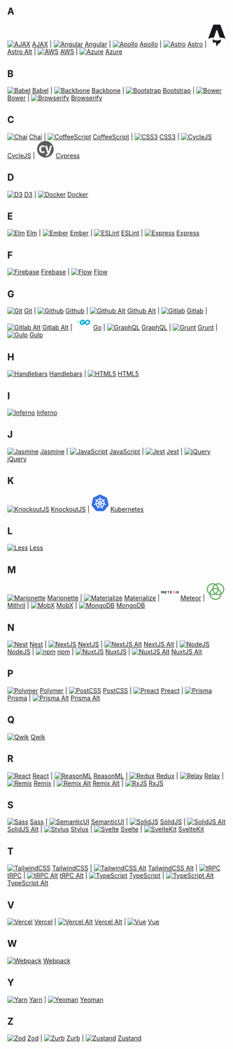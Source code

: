 ## A

<a href="https://raw.githubusercontent.com/prplx/svg-logos/master/svg/AJAX.svg"><img src="svg/AJAX.svg" alt="AJAX" width="40px" /></a> [AJAX](https://raw.githubusercontent.com/prplx/svg-logos/master/svg/AJAX.svg) | <a href="https://raw.githubusercontent.com/prplx/svg-logos/master/svg/Angular.svg"><img src="svg/Angular.svg" alt="Angular" width="40px" /></a> [Angular](https://raw.githubusercontent.com/prplx/svg-logos/master/svg/Angular.svg) | <a href="https://raw.githubusercontent.com/prplx/svg-logos/master/svg/Apollo.svg"><img src="svg/Apollo.svg" alt="Apollo" width="40px" /></a> [Apollo](https://raw.githubusercontent.com/prplx/svg-logos/master/svg/Apollo.svg) | <a href="https://raw.githubusercontent.com/prplx/svg-logos/master/svg/Astro.svg"><img src="svg/Astro.svg" alt="Astro" width="40px" /></a> [Astro](https://raw.githubusercontent.com/prplx/svg-logos/master/svg/Astro.svg) | <a href="https://raw.githubusercontent.com/prplx/svg-logos/master/svg/Astro-Alt.svg"><img src="svg/Astro-Alt.svg" alt="Astro Alt" width="40px" /></a> [Astro Alt](https://raw.githubusercontent.com/prplx/svg-logos/master/svg/Astro-Alt.svg) | <a href="https://raw.githubusercontent.com/prplx/svg-logos/master/svg/AWS.svg"><img src="svg/AWS.svg" alt="AWS" width="40px" /></a> [AWS](https://raw.githubusercontent.com/prplx/svg-logos/master/svg/AWS.svg) | <a href="https://raw.githubusercontent.com/prplx/svg-logos/master/svg/Azure.svg"><img src="svg/Azure.svg" alt="Azure" width="40px" /></a> [Azure](https://raw.githubusercontent.com/prplx/svg-logos/master/svg/Azure.svg)

## B

<a href="https://raw.githubusercontent.com/prplx/svg-logos/master/svg/Babel.svg"><img src="svg/Babel.svg" alt="Babel" width="40px" /></a> [Babel](https://raw.githubusercontent.com/prplx/svg-logos/master/svg/Babel.svg) | <a href="https://raw.githubusercontent.com/prplx/svg-logos/master/svg/Backbone.svg"><img src="svg/Backbone.svg" alt="Backbone" width="40px" /></a> [Backbone](https://raw.githubusercontent.com/prplx/svg-logos/master/svg/Backbone.svg) | <a href="https://raw.githubusercontent.com/prplx/svg-logos/master/svg/Bootstrap.svg"><img src="svg/Bootstrap.svg" alt="Bootstrap" width="40px" /></a> [Bootstrap](https://raw.githubusercontent.com/prplx/svg-logos/master/svg/Bootstrap.svg) | <a href="https://raw.githubusercontent.com/prplx/svg-logos/master/svg/Bower.svg"><img src="svg/Bower.svg" alt="Bower" width="40px" /></a> [Bower](https://raw.githubusercontent.com/prplx/svg-logos/master/svg/Bower.svg) | <a href="https://raw.githubusercontent.com/prplx/svg-logos/master/svg/Browserify.svg"><img src="svg/Browserify.svg" alt="Browserify" width="40px" /></a> [Browserify](https://raw.githubusercontent.com/prplx/svg-logos/master/svg/Browserify.svg)

## C

<a href="https://raw.githubusercontent.com/prplx/svg-logos/master/svg/Chai.svg"><img src="svg/Chai.svg" alt="Chai" width="40px" /></a> [Chai](https://raw.githubusercontent.com/prplx/svg-logos/master/svg/Chai.svg) | <a href="https://raw.githubusercontent.com/prplx/svg-logos/master/svg/CoffeeScript.svg"><img src="svg/CoffeeScript.svg" alt="CoffeeScript" width="40px" /></a> [CoffeeScript](https://raw.githubusercontent.com/prplx/svg-logos/master/svg/CoffeeScript.svg) | <a href="https://raw.githubusercontent.com/prplx/svg-logos/master/svg/CSS3.svg"><img src="svg/CSS3.svg" alt="CSS3" width="40px" /></a> [CSS3](https://raw.githubusercontent.com/prplx/svg-logos/master/svg/CSS3.svg) | <a href="https://raw.githubusercontent.com/prplx/svg-logos/master/svg/CycleJS.svg"><img src="svg/CycleJS.svg" alt="CycleJS" width="40px" /></a> [CycleJS](https://raw.githubusercontent.com/prplx/svg-logos/master/svg/CycleJS.svg) | <a href="https://raw.githubusercontent.com/prplx/svg-logos/master/svg/Cypress.svg"><img src="svg/Cypress.svg" alt="Cypress" width="40px" /></a> [Cypress](https://raw.githubusercontent.com/prplx/svg-logos/master/svg/Cypress.svg)

## D

<a href="https://raw.githubusercontent.com/prplx/svg-logos/master/svg/D3.svg"><img src="svg/D3.svg" alt="D3" width="40px" /></a> [D3](https://raw.githubusercontent.com/prplx/svg-logos/master/svg/D3.svg) | <a href="https://raw.githubusercontent.com/prplx/svg-logos/master/svg/Docker.svg"><img src="svg/Docker.svg" alt="Docker" width="40px" /></a> [Docker](https://raw.githubusercontent.com/prplx/svg-logos/master/svg/Docker.svg)

## E

<a href="https://raw.githubusercontent.com/prplx/svg-logos/master/svg/Elm.svg"><img src="svg/Elm.svg" alt="Elm" width="40px" /></a> [Elm](https://raw.githubusercontent.com/prplx/svg-logos/master/svg/Elm.svg) | <a href="https://raw.githubusercontent.com/prplx/svg-logos/master/svg/Ember.svg"><img src="svg/Ember.svg" alt="Ember" width="40px" /></a> [Ember](https://raw.githubusercontent.com/prplx/svg-logos/master/svg/Ember.svg) | <a href="https://raw.githubusercontent.com/prplx/svg-logos/master/svg/ESLint.svg"><img src="svg/ESLint.svg" alt="ESLint" width="40px" /></a> [ESLint](https://raw.githubusercontent.com/prplx/svg-logos/master/svg/ESLint.svg) | <a href="https://raw.githubusercontent.com/prplx/svg-logos/master/svg/Express.svg"><img src="svg/Express.svg" alt="Express" width="40px" /></a> [Express](https://raw.githubusercontent.com/prplx/svg-logos/master/svg/Express.svg)

## F

<a href="https://raw.githubusercontent.com/prplx/svg-logos/master/svg/Firebase.svg"><img src="svg/Firebase.svg" alt="Firebase" width="40px" /></a> [Firebase](https://raw.githubusercontent.com/prplx/svg-logos/master/svg/Firebase.svg) | <a href="https://raw.githubusercontent.com/prplx/svg-logos/master/svg/Flow.svg"><img src="svg/Flow.svg" alt="Flow" width="40px" /></a> [Flow](https://raw.githubusercontent.com/prplx/svg-logos/master/svg/Flow.svg)

## G

<a href="https://raw.githubusercontent.com/prplx/svg-logos/master/svg/Git.svg"><img src="svg/Git.svg" alt="Git" width="40px" /></a> [Git](https://raw.githubusercontent.com/prplx/svg-logos/master/svg/Git.svg) | <a href="https://raw.githubusercontent.com/prplx/svg-logos/master/svg/Github.svg"><img src="svg/Github.svg" alt="Github" width="40px" /></a> [Github](https://raw.githubusercontent.com/prplx/svg-logos/master/svg/Github.svg) | <a href="https://raw.githubusercontent.com/prplx/svg-logos/master/svg/Github-Alt.svg"><img src="svg/Github-Alt.svg" alt="Github Alt" width="40px" /></a> [Github Alt](https://raw.githubusercontent.com/prplx/svg-logos/master/svg/Github-Alt.svg) | <a href="https://raw.githubusercontent.com/prplx/svg-logos/master/svg/Gitlab.svg"><img src="svg/Gitlab.svg" alt="Gitlab" width="40px" /></a> [Gitlab](https://raw.githubusercontent.com/prplx/svg-logos/master/svg/Gitlab.svg) | <a href="https://raw.githubusercontent.com/prplx/svg-logos/master/svg/Gitlab-Alt.svg"><img src="svg/Gitlab-Alt.svg" alt="Gitlab Alt" width="40px" /></a> [Gitlab Alt](https://raw.githubusercontent.com/prplx/svg-logos/master/svg/Gitlab-Alt.svg) | <a href="https://raw.githubusercontent.com/prplx/svg-logos/master/svg/Go.svg"><img src="svg/Go.svg" alt="Go" width="40px" /></a> [Go](https://raw.githubusercontent.com/prplx/svg-logos/master/svg/Go.svg) | <a href="https://raw.githubusercontent.com/prplx/svg-logos/master/svg/GraphQL.svg"><img src="svg/GraphQL.svg" alt="GraphQL" width="40px" /></a> [GraphQL](https://raw.githubusercontent.com/prplx/svg-logos/master/svg/GraphQL.svg) | <a href="https://raw.githubusercontent.com/prplx/svg-logos/master/svg/Grunt.svg"><img src="svg/Grunt.svg" alt="Grunt" width="40px" /></a> [Grunt](https://raw.githubusercontent.com/prplx/svg-logos/master/svg/Grunt.svg) | <a href="https://raw.githubusercontent.com/prplx/svg-logos/master/svg/Gulp.svg"><img src="svg/Gulp.svg" alt="Gulp" width="40px" /></a> [Gulp](https://raw.githubusercontent.com/prplx/svg-logos/master/svg/Gulp.svg)

## H

<a href="https://raw.githubusercontent.com/prplx/svg-logos/master/svg/Handlebars.svg"><img src="svg/Handlebars.svg" alt="Handlebars" width="40px" /></a> [Handlebars](https://raw.githubusercontent.com/prplx/svg-logos/master/svg/Handlebars.svg) | <a href="https://raw.githubusercontent.com/prplx/svg-logos/master/svg/HTML5.svg"><img src="svg/HTML5.svg" alt="HTML5" width="40px" /></a> [HTML5](https://raw.githubusercontent.com/prplx/svg-logos/master/svg/HTML5.svg)

## I

<a href="https://raw.githubusercontent.com/prplx/svg-logos/master/svg/Inferno.svg"><img src="svg/Inferno.svg" alt="Inferno" width="40px" /></a> [Inferno](https://raw.githubusercontent.com/prplx/svg-logos/master/svg/Inferno.svg)

## J

<a href="https://raw.githubusercontent.com/prplx/svg-logos/master/svg/Jasmine.svg"><img src="svg/Jasmine.svg" alt="Jasmine" width="40px" /></a> [Jasmine](https://raw.githubusercontent.com/prplx/svg-logos/master/svg/Jasmine.svg) | <a href="https://raw.githubusercontent.com/prplx/svg-logos/master/svg/JavaScript.svg"><img src="svg/JavaScript.svg" alt="JavaScript" width="40px" /></a> [JavaScript](https://raw.githubusercontent.com/prplx/svg-logos/master/svg/JavaScript.svg) | <a href="https://raw.githubusercontent.com/prplx/svg-logos/master/svg/Jest.svg"><img src="svg/Jest.svg" alt="Jest" width="40px" /></a> [Jest](https://raw.githubusercontent.com/prplx/svg-logos/master/svg/Jest.svg) | <a href="https://raw.githubusercontent.com/prplx/svg-logos/master/svg/jQuery.svg"><img src="svg/jQuery.svg" alt="jQuery" width="40px" /></a> [jQuery](https://raw.githubusercontent.com/prplx/svg-logos/master/svg/jQuery.svg)

## K

<a href="https://raw.githubusercontent.com/prplx/svg-logos/master/svg/KnockoutJS.svg"><img src="svg/KnockoutJS.svg" alt="KnockoutJS" width="40px" /></a> [KnockoutJS](https://raw.githubusercontent.com/prplx/svg-logos/master/svg/KnockoutJS.svg) | <a href="https://raw.githubusercontent.com/prplx/svg-logos/master/svg/Kubernetes.svg"><img src="svg/Kubernetes.svg" alt="Kubernetes" width="40px" /></a> [Kubernetes](https://raw.githubusercontent.com/prplx/svg-logos/master/svg/Kubernetes.svg)

## L

<a href="https://raw.githubusercontent.com/prplx/svg-logos/master/svg/Less.svg"><img src="svg/Less.svg" alt="Less" width="40px" /></a> [Less](https://raw.githubusercontent.com/prplx/svg-logos/master/svg/Less.svg)

## M

<a href="https://raw.githubusercontent.com/prplx/svg-logos/master/svg/Marionette.svg"><img src="svg/Marionette.svg" alt="Marionette" width="40px" /></a> [Marionette](https://raw.githubusercontent.com/prplx/svg-logos/master/svg/Marionette.svg) | <a href="https://raw.githubusercontent.com/prplx/svg-logos/master/svg/Materialize.svg"><img src="svg/Materialize.svg" alt="Materialize" width="40px" /></a> [Materialize](https://raw.githubusercontent.com/prplx/svg-logos/master/svg/Materialize.svg) | <a href="https://raw.githubusercontent.com/prplx/svg-logos/master/svg/Meteor.svg"><img src="svg/Meteor.svg" alt="Meteor" width="40px" /></a> [Meteor](https://raw.githubusercontent.com/prplx/svg-logos/master/svg/Meteor.svg) | <a href="https://raw.githubusercontent.com/prplx/svg-logos/master/svg/Mithril.svg"><img src="svg/Mithril.svg" alt="Mithril" width="40px" /></a> [Mithril](https://raw.githubusercontent.com/prplx/svg-logos/master/svg/Mithril.svg) | <a href="https://raw.githubusercontent.com/prplx/svg-logos/master/svg/MobX.svg"><img src="svg/MobX.svg" alt="MobX" width="40px" /></a> [MobX](https://raw.githubusercontent.com/prplx/svg-logos/master/svg/MobX.svg) | <a href="https://raw.githubusercontent.com/prplx/svg-logos/master/svg/MongoDB.svg"><img src="svg/MongoDB.svg" alt="MongoDB" width="40px" /></a> [MongoDB](https://raw.githubusercontent.com/prplx/svg-logos/master/svg/MongoDB.svg)

## N

<a href="https://raw.githubusercontent.com/prplx/svg-logos/master/svg/Nest.svg"><img src="svg/Nest.svg" alt="Nest" width="40px" /></a> [Nest](https://raw.githubusercontent.com/prplx/svg-logos/master/svg/Nest.svg) | <a href="https://raw.githubusercontent.com/prplx/svg-logos/master/svg/NextJS.svg"><img src="svg/NextJS.svg" alt="NextJS" width="40px" /></a> [NextJS](https://raw.githubusercontent.com/prplx/svg-logos/master/svg/NextJS.svg) | <a href="https://raw.githubusercontent.com/prplx/svg-logos/master/svg/NextJS-Alt.svg"><img src="svg/NextJS-Alt.svg" alt="NextJS Alt" width="40px" /></a> [NextJS Alt](https://raw.githubusercontent.com/prplx/svg-logos/master/svg/NextJS-Alt.svg) | <a href="https://raw.githubusercontent.com/prplx/svg-logos/master/svg/NodeJS.svg"><img src="svg/NodeJS.svg" alt="NodeJS" width="40px" /></a> [NodeJS](https://raw.githubusercontent.com/prplx/svg-logos/master/svg/NodeJS.svg) | <a href="https://raw.githubusercontent.com/prplx/svg-logos/master/svg/npm.svg"><img src="svg/npm.svg" alt="npm" width="40px" /></a> [npm](https://raw.githubusercontent.com/prplx/svg-logos/master/svg/npm.svg) | <a href="https://raw.githubusercontent.com/prplx/svg-logos/master/svg/NuxtJS.svg"><img src="svg/NuxtJS.svg" alt="NuxtJS" width="40px" /></a> [NuxtJS](https://raw.githubusercontent.com/prplx/svg-logos/master/svg/NuxtJS.svg) | <a href="https://raw.githubusercontent.com/prplx/svg-logos/master/svg/NuxtJS-Alt.svg"><img src="svg/NuxtJS-Alt.svg" alt="NuxtJS Alt" width="40px" /></a> [NuxtJS Alt](https://raw.githubusercontent.com/prplx/svg-logos/master/svg/NuxtJS-Alt.svg)

## P

<a href="https://raw.githubusercontent.com/prplx/svg-logos/master/svg/Polymer.svg"><img src="svg/Polymer.svg" alt="Polymer" width="40px" /></a> [Polymer](https://raw.githubusercontent.com/prplx/svg-logos/master/svg/Polymer.svg) | <a href="https://raw.githubusercontent.com/prplx/svg-logos/master/svg/PostCSS.svg"><img src="svg/PostCSS.svg" alt="PostCSS" width="40px" /></a> [PostCSS](https://raw.githubusercontent.com/prplx/svg-logos/master/svg/PostCSS.svg) | <a href="https://raw.githubusercontent.com/prplx/svg-logos/master/svg/Preact.svg"><img src="svg/Preact.svg" alt="Preact" width="40px" /></a> [Preact](https://raw.githubusercontent.com/prplx/svg-logos/master/svg/Preact.svg) | <a href="https://raw.githubusercontent.com/prplx/svg-logos/master/svg/Prisma.svg"><img src="svg/Prisma.svg" alt="Prisma" width="40px" /></a> [Prisma](https://raw.githubusercontent.com/prplx/svg-logos/master/svg/Prisma.svg) | <a href="https://raw.githubusercontent.com/prplx/svg-logos/master/svg/Prisma-Alt.svg"><img src="svg/Prisma-Alt.svg" alt="Prisma Alt" width="40px" /></a> [Prisma Alt](https://raw.githubusercontent.com/prplx/svg-logos/master/svg/Prisma-Alt.svg)

## Q

<a href="https://raw.githubusercontent.com/prplx/svg-logos/master/svg/Qwik.svg"><img src="svg/Qwik.svg" alt="Qwik" width="40px" /></a> [Qwik](https://raw.githubusercontent.com/prplx/svg-logos/master/svg/Qwik.svg)

## R

<a href="https://raw.githubusercontent.com/prplx/svg-logos/master/svg/React.svg"><img src="svg/React.svg" alt="React" width="40px" /></a> [React](https://raw.githubusercontent.com/prplx/svg-logos/master/svg/React.svg) | <a href="https://raw.githubusercontent.com/prplx/svg-logos/master/svg/ReasonML.svg"><img src="svg/ReasonML.svg" alt="ReasonML" width="40px" /></a> [ReasonML](https://raw.githubusercontent.com/prplx/svg-logos/master/svg/ReasonML.svg) | <a href="https://raw.githubusercontent.com/prplx/svg-logos/master/svg/Redux.svg"><img src="svg/Redux.svg" alt="Redux" width="40px" /></a> [Redux](https://raw.githubusercontent.com/prplx/svg-logos/master/svg/Redux.svg) | <a href="https://raw.githubusercontent.com/prplx/svg-logos/master/svg/Relay.svg"><img src="svg/Relay.svg" alt="Relay" width="40px" /></a> [Relay](https://raw.githubusercontent.com/prplx/svg-logos/master/svg/Relay.svg) | <a href="https://raw.githubusercontent.com/prplx/svg-logos/master/svg/Remix.svg"><img src="svg/Remix.svg" alt="Remix" width="40px" /></a> [Remix](https://raw.githubusercontent.com/prplx/svg-logos/master/svg/Remix.svg) | <a href="https://raw.githubusercontent.com/prplx/svg-logos/master/svg/Remix-Alt.svg"><img src="svg/Remix-Alt.svg" alt="Remix Alt" width="40px" /></a> [Remix Alt](https://raw.githubusercontent.com/prplx/svg-logos/master/svg/Remix-Alt.svg) | <a href="https://raw.githubusercontent.com/prplx/svg-logos/master/svg/RxJS.svg"><img src="svg/RxJS.svg" alt="RxJS" width="40px" /></a> [RxJS](https://raw.githubusercontent.com/prplx/svg-logos/master/svg/RxJS.svg)

## S

<a href="https://raw.githubusercontent.com/prplx/svg-logos/master/svg/Sass.svg"><img src="svg/Sass.svg" alt="Sass" width="40px" /></a> [Sass](https://raw.githubusercontent.com/prplx/svg-logos/master/svg/Sass.svg) | <a href="https://raw.githubusercontent.com/prplx/svg-logos/master/svg/SemanticUI.svg"><img src="svg/SemanticUI.svg" alt="SemanticUI" width="40px" /></a> [SemanticUI](https://raw.githubusercontent.com/prplx/svg-logos/master/svg/SemanticUI.svg) | <a href="https://raw.githubusercontent.com/prplx/svg-logos/master/svg/SolidJS.svg"><img src="svg/SolidJS.svg" alt="SolidJS" width="40px" /></a> [SolidJS](https://raw.githubusercontent.com/prplx/svg-logos/master/svg/SolidJS.svg) | <a href="https://raw.githubusercontent.com/prplx/svg-logos/master/svg/SolidJS-Alt.svg"><img src="svg/SolidJS-Alt.svg" alt="SolidJS Alt" width="40px" /></a> [SolidJS Alt](https://raw.githubusercontent.com/prplx/svg-logos/master/svg/SolidJS-Alt.svg) | <a href="https://raw.githubusercontent.com/prplx/svg-logos/master/svg/Stylus.svg"><img src="svg/Stylus.svg" alt="Stylus" width="40px" /></a> [Stylus](https://raw.githubusercontent.com/prplx/svg-logos/master/svg/Stylus.svg) | <a href="https://raw.githubusercontent.com/prplx/svg-logos/master/svg/Svelte.svg"><img src="svg/Svelte.svg" alt="Svelte" width="40px" /></a> [Svelte](https://raw.githubusercontent.com/prplx/svg-logos/master/svg/Svelte.svg) | <a href="https://raw.githubusercontent.com/prplx/svg-logos/master/svg/SvelteKit.svg"><img src="svg/SvelteKit.svg" alt="SvelteKit" width="40px" /></a> [SvelteKit](https://raw.githubusercontent.com/prplx/svg-logos/master/svg/SvelteKit.svg)

## T

<a href="https://raw.githubusercontent.com/prplx/svg-logos/master/svg/TailwindCSS.svg"><img src="svg/TailwindCSS.svg" alt="TailwindCSS" width="40px" /></a> [TailwindCSS](https://raw.githubusercontent.com/prplx/svg-logos/master/svg/TailwindCSS.svg) | <a href="https://raw.githubusercontent.com/prplx/svg-logos/master/svg/TailwindCSS-Alt.svg"><img src="svg/TailwindCSS-Alt.svg" alt="TailwindCSS Alt" width="40px" /></a> [TailwindCSS Alt](https://raw.githubusercontent.com/prplx/svg-logos/master/svg/TailwindCSS-Alt.svg) | <a href="https://raw.githubusercontent.com/prplx/svg-logos/master/svg/tRPC.svg"><img src="svg/tRPC.svg" alt="tRPC" width="40px" /></a> [tRPC](https://raw.githubusercontent.com/prplx/svg-logos/master/svg/tRPC.svg) | <a href="https://raw.githubusercontent.com/prplx/svg-logos/master/svg/tRPC-Alt.svg"><img src="svg/tRPC-Alt.svg" alt="tRPC Alt" width="40px" /></a> [tRPC Alt](https://raw.githubusercontent.com/prplx/svg-logos/master/svg/tRPC-Alt.svg) | <a href="https://raw.githubusercontent.com/prplx/svg-logos/master/svg/TypeScript.svg"><img src="svg/TypeScript.svg" alt="TypeScript" width="40px" /></a> [TypeScript](https://raw.githubusercontent.com/prplx/svg-logos/master/svg/TypeScript.svg) | <a href="https://raw.githubusercontent.com/prplx/svg-logos/master/svg/TypeScript-Alt.svg"><img src="svg/TypeScript-Alt.svg" alt="TypeScript Alt" width="40px" /></a> [TypeScript Alt](https://raw.githubusercontent.com/prplx/svg-logos/master/svg/TypeScript-Alt.svg)

## V

<a href="https://raw.githubusercontent.com/prplx/svg-logos/master/svg/Vercel.svg"><img src="svg/Vercel.svg" alt="Vercel" width="40px" /></a> [Vercel](https://raw.githubusercontent.com/prplx/svg-logos/master/svg/Vercel.svg) | <a href="https://raw.githubusercontent.com/prplx/svg-logos/master/svg/Vercel-Alt.svg"><img src="svg/Vercel-Alt.svg" alt="Vercel Alt" width="40px" /></a> [Vercel Alt](https://raw.githubusercontent.com/prplx/svg-logos/master/svg/Vercel-Alt.svg) | <a href="https://raw.githubusercontent.com/prplx/svg-logos/master/svg/Vue.svg"><img src="svg/Vue.svg" alt="Vue" width="40px" /></a> [Vue](https://raw.githubusercontent.com/prplx/svg-logos/master/svg/Vue.svg)

## W

<a href="https://raw.githubusercontent.com/prplx/svg-logos/master/svg/Webpack.svg"><img src="svg/Webpack.svg" alt="Webpack" width="40px" /></a> [Webpack](https://raw.githubusercontent.com/prplx/svg-logos/master/svg/Webpack.svg)

## Y

<a href="https://raw.githubusercontent.com/prplx/svg-logos/master/svg/Yarn.svg"><img src="svg/Yarn.svg" alt="Yarn" width="40px" /></a> [Yarn](https://raw.githubusercontent.com/prplx/svg-logos/master/svg/Yarn.svg) | <a href="https://raw.githubusercontent.com/prplx/svg-logos/master/svg/Yeoman.svg"><img src="svg/Yeoman.svg" alt="Yeoman" width="40px" /></a> [Yeoman](https://raw.githubusercontent.com/prplx/svg-logos/master/svg/Yeoman.svg)

## Z

<a href="https://raw.githubusercontent.com/prplx/svg-logos/master/svg/Zod.svg"><img src="svg/Zod.svg" alt="Zod" width="40px" /></a> [Zod](https://raw.githubusercontent.com/prplx/svg-logos/master/svg/Zod.svg) | <a href="https://raw.githubusercontent.com/prplx/svg-logos/master/svg/Zurb.svg"><img src="svg/Zurb.svg" alt="Zurb" width="40px" /></a> [Zurb](https://raw.githubusercontent.com/prplx/svg-logos/master/svg/Zurb.svg) | <a href="https://raw.githubusercontent.com/prplx/svg-logos/master/svg/Zustand.svg"><img src="svg/Zustand.svg" alt="Zustand" width="40px" /></a> [Zustand](https://raw.githubusercontent.com/prplx/svg-logos/master/svg/Zustand.svg)